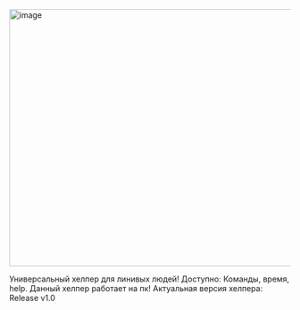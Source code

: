 <img width="721" height="462" alt="image" src="https://github.com/user-attachments/assets/735aec7e-b74f-440f-af65-6ae043e06b05" />

Универсальный хелпер для линивых людей! Доступно: Команды, время, help.
Данный хелпер работает на пк! Актуальная версия хелпера: Release v1.0
